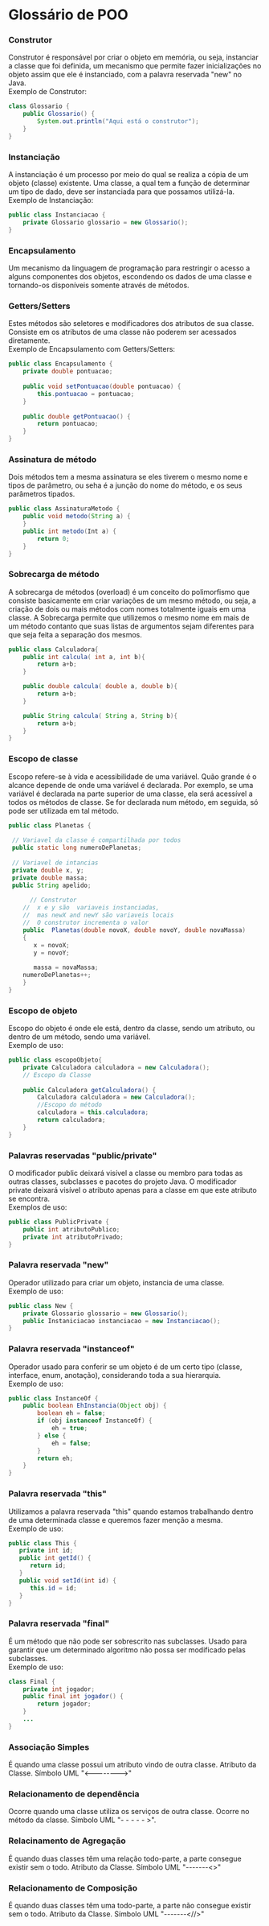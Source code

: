 # Glossário de POO

### Construtor
Construtor é responsável por criar o objeto em memória, ou seja, instanciar a classe que foi definida, um mecanismo que permite fazer inicializações no objeto assim que ele é instanciado, com a palavra reservada "new" no Java.  
Exemplo de Construtor:
``` Java
class Glossario {
    public Glossario() {
        System.out.println("Aqui está o construtor");
    }
}
```
### Instanciação
A instanciação é um processo por meio do qual se realiza a cópia de um objeto (classe) existente. Uma classe, a qual tem a função de determinar um tipo de dado, deve ser instanciada para que possamos utilizá-la.  
Exemplo de Instanciação:
``` Java
public class Instanciacao {
    private Glossario glossario = new Glossario();
}
```
### Encapsulamento
Um mecanismo da linguagem de programação para restringir o acesso a alguns componentes dos objetos, escondendo os dados de uma classe e tornando-os disponíveis somente através de métodos.
### Getters/Setters
Estes métodos são seletores e modificadores dos atributos de sua classe. Consiste em os atributos de uma classe não poderem ser acessados diretamente.  
Exemplo de Encapsulamento com Getters/Setters:
``` Java
public class Encapsulamento {
    private double pontuacao;
    
    public void setPontuacao(double pontuacao) {
        this.pontuacao = pontuacao;
    }
    
    public double getPontuacao() {
        return pontuacao;
    }
}
```
### Assinatura de método
Dois métodos tem a mesma assinatura se eles tiverem o mesmo nome e tipos de parâmetro, ou seha é a junção do nome do método, e os seus parâmetros tipados.
``` Java
public class AssinaturaMetodo {
    public void metodo(String a) {
    }
    public int metodo(Int a) {
        return 0;
    }
}
```
### Sobrecarga de método
A sobrecarga de métodos (overload) é um conceito do polimorfismo que consiste basicamente em criar variações de um mesmo método, ou seja, a criação de dois ou mais métodos com nomes totalmente iguais em uma classe. A Sobrecarga permite que utilizemos o mesmo nome em mais de um método contanto que suas listas de argumentos sejam diferentes para que seja feita a separação dos mesmos.
``` Java
public class Calculadora{
    public int calcula( int a, int b){
        return a+b;
    }

    public double calcula( double a, double b){
        return a+b;
    }

    public String calcula( String a, String b){
        return a+b;
    }
}
```
### Escopo de classe
Escopo refere-se à vida e acessibilidade de uma variável. Quão grande é o alcance depende de onde uma variável é declarada. Por exemplo, se uma variável é declarada na parte superior de uma classe, ela será acessível a todos os métodos de classe. Se for declarada num método, em seguida, só pode ser utilizada em tal método.
``` Java
public class Planetas {
 
 // Variavel da classe é compartilhada por todos
 public static long numeroDePlanetas;
 
 // Variavel de intancias
 private double x, y;
 private double massa;
 public String apelido;
 
      // Construtor
  	//  x e y são  variaveis instanciadas,
  	//  mas newX and newY são variaveis locais
  	//  O construtor incrementa o valor
    public  Planetas(double novoX, double novoY, double novaMassa)
    {
       x = novoX;
       y = novoY;
 
       massa = novaMassa;
   	numeroDePlanetas++;
    }
}
```
### Escopo de objeto
Escopo do objeto é onde ele está, dentro da classe, sendo um atributo, ou dentro de um método, sendo uma variável.  
Exemplo de uso:
``` Java
public class escopoObjeto{
    private Calculadora calculadora = new Calculadora();
    // Escopo da Classe
    
    public Calculadora getCalculadora() {
        Calculadora calculadora = new Calculadora();
        //Escopo do método
        calculadora = this.calculadora;
        return calculadora;
    }
}
```
### Palavras reservadas "public/private"
O modificador public deixará visível a classe ou membro para todas as outras classes, subclasses e pacotes do projeto Java.
O modificador private deixará visível o atributo apenas para a classe em que este atributo se encontra.  
Exemplos de uso:
``` Java
public class PublicPrivate {
    public int atributoPublico;
    private int atributoPrivado;
}
```
### Palavra reservada "new"
Operador utilizado para criar um objeto, instancia de uma classe.  
Exemplo de uso:
``` Java
public class New {
    private Glossario glossario = new Glossario();
    public Instaniciacao instanciacao = new Instanciacao();
}
```
### Palavra reservada "instanceof"
Operador usado para conferir se um objeto é de um certo tipo (classe, interface, enum, anotação), considerando toda a sua hierarquia.  
Exemplo de uso:
``` Java
public class InstanceOf {
    public boolean EhInstancia(Object obj) {
        boolean eh = false;
        if (obj instanceof InstanceOf) {
            eh = true;
        } else {
            eh = false;
        }
        return eh;
    }
}
```
### Palavra reservada "this"
Utilizamos a palavra reservada "this" quando estamos trabalhando dentro de uma determinada classe e queremos fazer menção a mesma.  
Exemplo de uso:
``` Java
public class This {
   private int id;
   public int getId() {
      return id;
   }
   public void setId(int id) {
      this.id = id;
   }
}
```
### Palavra reservada "final"
É um método que não pode ser sobrescrito nas subclasses.
Usado para garantir que um determinado algoritmo não possa ser modificado pelas subclasses.  
Exemplo de uso:
``` Java
class Final {
    private int jogador;
    public final int jogador() {
        return jogador;
    }
    ...
}
```
### Associação Simples
É quando uma classe possui um atributo vindo de outra classe. Atributo da Classe.
Símbolo UML "<-------->"
### Relacionamento de dependência
Ocorre quando uma classe utiliza os serviços de outra classe. Ocorre no método da classe.
Símbolo UML "- - - - - >".
### Relacinamento de Agregação
É quando duas classes têm uma relação todo-parte, a parte consegue existir sem o todo. Atributo da Classe.
Símbolo UML "-------<>"
### Relacionamento de Composição
É quando duas classes têm uma todo-parte, a parte não consegue existir sem o todo. Atributo da Classe.
Símbolo UML "-------<//>"
